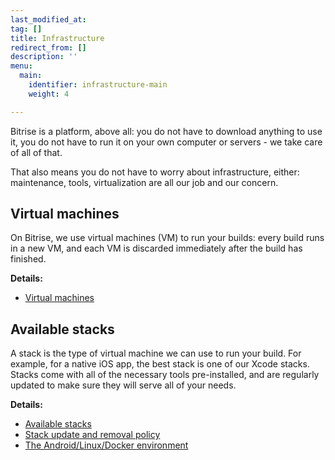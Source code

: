 ```yaml
---
last_modified_at: 
tag: []
title: Infrastructure
redirect_from: []
description: ''
menu:
  main:
    identifier: infrastructure-main
    weight: 4

---
```

Bitrise is a platform, above all: you do not have to download anything to use it, you do not have to run it on your own computer or servers - we take care of all of that.

That also means you do not have to worry about infrastructure, either: maintenance, tools, virtualization are all our job and our concern.

## Virtual machines

On Bitrise, we use virtual machines (VM) to run your builds: every build runs in a new VM, and each VM is discarded immediately after the build has finished.

**Details:**

* [Virtual machines](/infrastructure/virtual-machines/)

## Available stacks

A stack is the type of virtual machine we can use to run your build. For example, for a native iOS app, the best stack is one of our Xcode stacks. Stacks come with all of the necessary tools pre-installed, and are regularly updated to make sure they will serve all of your needs.

**Details:**

* [Available stacks](/infrastructure/available-stacks/)
* [Stack update and removal policy](/infrastructure/stack-update-and-removal-policy/)
* [The Android/Linux/Docker environment](/infrastructure/the-environment/)